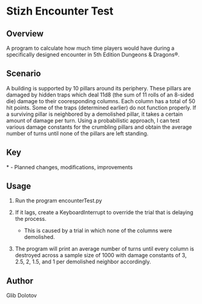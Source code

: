 Stizh Encounter Test
====================

Overview
--------
A program to calculate how much time players would have during a specifically
designed encounter in 5th Edition Dungeons & Dragons®.

Scenario
--------
A building is supported by 10 pillars around its periphery. These pillars are
damaged by hidden traps which deal 11d8 (the sum of 11 rolls of an 8-sided die)
damage to their cooresponding columns. Each column has a total of 50 hit points.
Some of the traps (determined earlier) do not function properly. If a surviving
pillar is neighbored by a demolished pillar, it takes a certain amount of damage
per turn. Using a probabilistic approach, I can test various damage constants
for the crumbling pillars and obtain the average number of turns until none of
the pillars are left standing.

Key
---
\* - Planned changes, modifications, improvements

Usage
-----
1) Run the program encounterTest.py

2) If it lags, create a KeyboardInterrupt to override the trial that is delaying
   the process.
   * This is caused by a trial in which none of the columns were demolished.

3) The program will print an average number of turns until every column is
   destroyed across a sample size of 1000 with damage constants of 3, 2.5, 2,
   1.5, and 1 per demolished neighbor accordingly.

Author
------
Glib Dolotov